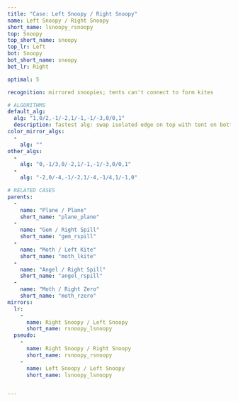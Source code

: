 ```yaml
---
title: "Case: Left Snoopy / Right Snoopy"
name: Left Snoopy / Right Snoopy
short_name: lsnoopy_rsnoopy
top: Snoopy
top_short_name: snoopy
top_lr: Left
bot: Snoopy
bot_short_name: snoopy
bot_lr: Right

optimal: 5

recognition: mirrored snoopies; tents can't connect to form kites

# ALGORITHMS
default_alg:
  alg: "1,0/2,-1/-2,1/-1,-1/-3,0/0,1"
  description: fastest alg: swap isolated edge on top with tent on bottom, forming opposite plane/plane; alternatively: put shells on left, pair tent on bottom with edge from tent on top to form gem/spill
color_mirror_algs:
  -
    alg: ""
other_algs:
  -
    alg: "0,-1/3,0/-2,1/-1,-1/-3,0/0,1"
  -
    alg: "-2,0/-4,-1/-2,1/-4,-1/4,1/-1,0"

# RELATED CASES
parents:
  -
    name: "Plane / Plane"
    short_name: "plane_plane"
  -
    name: "Gem / Right Spill"
    short_name: "gem_rspill"
  -
    name: "Moth / Left Kite"
    short_name: "moth_lkite"
  -
    name: "Angel / Right Spill"
    short_name: "angel_rspill"
  -
    name: "Moth / Right Zero"
    short_name: "moth_rzero"
mirrors:
  lr:
    -
      name: Right Snoopy / Left Snoopy
      short_name: rsnoopy_lsnoopy
  pseudo:
    -
      name: Right Snoopy / Right Snoopy
      short_name: rsnoopy_rsnoopy
    -
      name: Left Snoopy / Left Snoopy
      short_name: lsnoopy_lsnoopy


---
```


